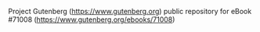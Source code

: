Project Gutenberg (https://www.gutenberg.org) public repository for
eBook #71008 (https://www.gutenberg.org/ebooks/71008)
